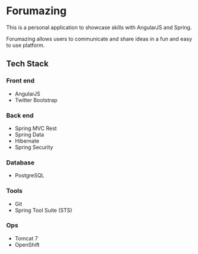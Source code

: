 # Forumazing

This is a personal application to showcase skills with AngularJS and Spring.

Forumazing allows users to communicate and share ideas in a fun and easy to use platform.


## Tech Stack

### Front end
* AngularJS
* Twitter Bootstrap

### Back end
* Spring MVC Rest
* Spring Data
* Hibernate
* Spring Security

### Database
* PostgreSQL

### Tools
* Git
* Spring Tool Suite (STS)

### Ops
* Tomcat 7
* OpenShift
